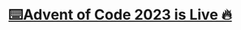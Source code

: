# [ ⌨️​ Advent of Code 2023 is Live 🔥​](https://github.com/parMaster/advent-of-code/tree/main/2023)
